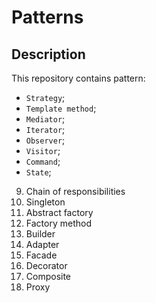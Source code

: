 # Patterns

## Description
This repository contains pattern:

* `Strategy`;
* `Template method`;
* `Mediator`;
* `Iterator`;
* `Observer`;
* `Visitor`;
* `Command`;
* `State`;
9. Chain of responsibilities
10. Singleton
11. Abstract factory
12. Factory method
13. Builder
14. Adapter
15. Facade
16. Decorator
17. Composite
18. Proxy

